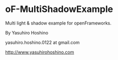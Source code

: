 # oF-MultiShadowExample

Multi light & shadow example for openFrameworks.

By Yasuhiro Hoshino

yasuhiro.hoshino.0122 at gmail.com

http://www.yasuhirohoshino.com
